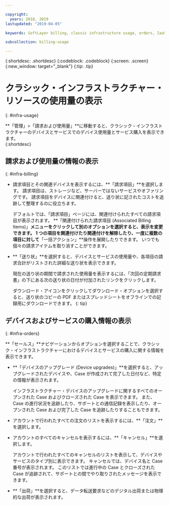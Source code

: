 ```yaml
---

copyright:
  years: 2018, 2019
lastupdated: "2019-04-05"

keywords: SoftLayer billing, classic infrastructure usage, orders, IaaS usage, invoice

subcollection: billing-usage

---
```


{:shortdesc: .shortdesc}
{:codeblock: .codeblock}
{:screen: .screen}
{:new_window: target="_blank"}
{:tip: .tip}


# クラシック・インフラストラクチャー・リソースの使用量の表示
{: #infra-usage}

**「管理」>「請求および使用量」**に移動すると、クラシック・インフラストラクチャーのデバイスとサービスでのデバイス使用量とサービス購入を表示できます。  
{:shortdesc}

## 請求および使用量の情報の表示
{: #infra-billing}

* 請求項目とその関連デバイスを表示するには、**「請求項目」**を選択します。 請求項目は、ストレージなど、サーバーではないサービスやオファリングです。 請求項目をデバイスに関連付けると、送り状に記されたコストを追跡して整理するのに役立ちます。

  デフォルトでは、「請求項目」ページには、関連付けられたすべての請求項目が表示されます。 **「関連付けられた請求項目 (Associated Billing Items)」**メニューをクリックして別のオプションを選択すると、表示を変更できます。 1 つの項目を関連付けたり関連付けを解除したり、一度に複数の項目に対して**「一括アクション」**操作を展開したりできます。 いつでも個々の請求アイテムを取り消すことができます。
* **「送り状」**を選択すると、デバイスとサービスの使用量や、各項目の請求合計がリストされた詳細な送り状を表示できます。

   現在の送り状の期間で請求された使用量を表示するには、「次回の定期請求書」の下にある次の送り状の日付が付加されたリンクをクリックします。

   ダウンロード・アイコンをクリックしてダウンロード・オプションを選択すると、送り状のコピーの PDF またはスプレッドシートをオフラインでの記録用にダウンロードできます。
   {: tip}

## デバイスおよびサービスの購入情報の表示
{: #infra-orders}

**「セールス」**ナビゲーションからオプションを選択することで、クラシック・インフラストラクチャーにおけるデバイスとサービスの購入に関する情報を表示できます。

* **「デバイスのアップグレード (Device upgrades)」**を選択すると、アップグレードされたデバイスや、Case が作成されて完了した日付など、特定の情報が表示されます。

  インフラストラクチャー・デバイスのアップグレードに関するすべてのオープンされた Case およびクローズされた Case を表示できます。 また、Case の進行状況を追跡したり、サポートとの通信記録を表示したり、オープンされた Case および完了した Case を追跡したりすることもできます。
* アカウントで行われたすべての注文のリストを表示するには、**「注文」**を選択します。
* アカウントのすべてのキャンセルを表示するには、**「キャンセル」**を選択します。

  アカウントで行われたすべてのキャンセルのリストを表示して、デバイスやサービスのタイプ別に表示できます。 キャンセルでは、デバイス名と Case 番号が表示されます。 このリストでは進行中の Case とクローズされた Case が追跡されて、サポートとの間でやり取りされたメッセージを表示できます。  
* **「出荷」**を選択すると、データ転送要求などのデジタル出荷または物理的な出荷が表示されます。
